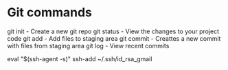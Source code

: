 # Git commands

git init - Create a new git repo
git status - View the changes to your project code
git add - Add files to staging area
git commit - Creattes a new commit with files from staging area
git log - View recent commits

eval "$(ssh-agent -s)"
ssh-add ~/.ssh/id_rsa_gmail